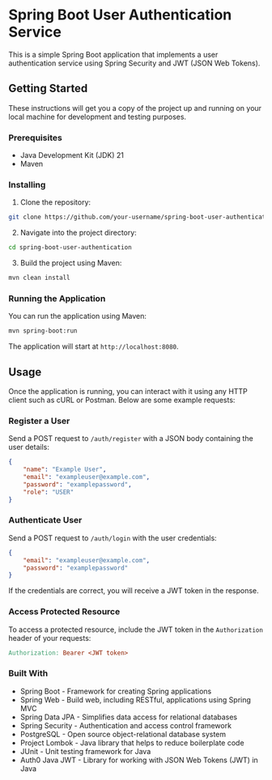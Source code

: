 # Spring Boot User Authentication Service

This is a simple Spring Boot application that implements a user authentication service using Spring Security and JWT (JSON Web Tokens).

## Getting Started

These instructions will get you a copy of the project up and running on your local machine for development and testing purposes.

### Prerequisites

- Java Development Kit (JDK) 21
- Maven

### Installing

1. Clone the repository:

```bash
git clone https://github.com/your-username/spring-boot-user-authentication.git
```

2. Navigate into the project directory:

```bash
cd spring-boot-user-authentication
```

3. Build the project using Maven:

```bash
mvn clean install
```

### Running the Application

You can run the application using Maven:

```bash
mvn spring-boot:run
```

The application will start at `http://localhost:8080`.

## Usage

Once the application is running, you can interact with it using any HTTP client such as cURL or Postman. Below are some example requests:

### Register a User

Send a POST request to `/auth/register` with a JSON body containing the user details:

```json
{
    "name": "Example User",
    "email": "exampleuser@example.com",
    "password": "examplepassword",
    "role": "USER"
}
```

### Authenticate User

Send a POST request to `/auth/login` with the user credentials:

```json
{
    "email": "exampleuser@example.com",
    "password": "examplepassword"
}
```

If the credentials are correct, you will receive a JWT token in the response.

### Access Protected Resource

To access a protected resource, include the JWT token in the `Authorization` header of your requests:

```makefile
Authorization: Bearer <JWT token>
```
### Built With

- Spring Boot - Framework for creating Spring applications
- Spring Web - Build web, including RESTful, applications using Spring MVC
- Spring Data JPA - Simplifies data access for relational databases
- Spring Security - Authentication and access control framework
- PostgreSQL - Open source object-relational database system
- Project Lombok - Java library that helps to reduce boilerplate code
- JUnit - Unit testing framework for Java
- Auth0 Java JWT - Library for working with JSON Web Tokens (JWT) in Java
